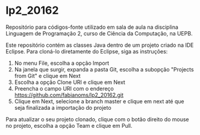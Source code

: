 # lp2_20162
Repositório para códigos-fonte utilizado em sala de aula na disciplina Linguagem de Programação 2, curso de Ciência da Computação, na UEPB.

Este repositório contém as classes Java dentro de um projeto criado na IDE Eclipse. Para cloná-lo diretamente do Eclipse, siga as instruções:
  1. No menu File, escolha a opção Import
  2. Na janela que surgir, expanda a pasta Git, escolha a subopção "Projects from Git" e clique em Next
  3. Escolha a opção Clone URI e clique em Next
  4. Preencha o campo URI com o endereço https://github.com/fabianoms/lp2_20162.git
  5. Clique em Next, selecione a branch master e clique em next até que seja finalizada a importação do projeto
  
Para atualizar o seu projeto clonado, clique com o botão direito do mouse no projeto, escolha a opção Team e clique em Pull.
  
